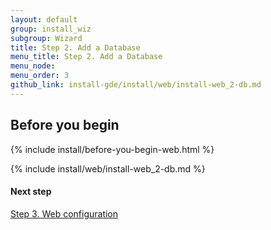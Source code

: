 ```yaml
---
layout: default 
group: install_wiz 
subgroup: Wizard
title: Step 2. Add a Database
menu_title: Step 2. Add a Database
menu_node: 
menu_order: 3
github_link: install-gde/install/web/install-web_2-db.md
---
```


## Before you begin
{% include install/before-you-begin-web.html %}

{% include install/web/install-web_2-db.md %}

#### Next step
<a href="{{ site.gdeurl21 }}install-gde/install/web/install-web_3-web-conf.html">Step 3. Web configuration</a>